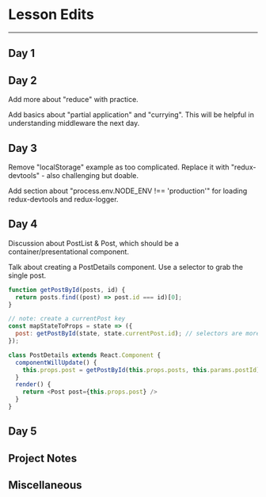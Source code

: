 # Lesson Edits
----

## Day 1

## Day 2

Add more about "reduce" with practice.

Add basics about "partial application" and "currying". This will be helpful in understanding middleware the next day.

## Day 3

Remove "localStorage" example as too complicated. Replace it with "redux-devtools" - also challenging but doable.

Add section about "process.env.NODE_ENV !== 'production'" for loading redux-devtools and redux-logger.

## Day 4

Discussion about PostList & Post, which should be a container/presentational component.

Talk about creating a PostDetails component. Use a selector to grab the single post.

```js
function getPostById(posts, id) {
  return posts.find((post) => post.id === id)[0];
}

// note: create a currentPost key
const mapStateToProps = state => ({
  post: getPostById(state, state.currentPost.id); // selectors are more descriptive
});
```

```js
class PostDetails extends React.Component {
  componentWillUpdate() {
    this.props.post = getPostById(this.props.posts, this.params.postId);
  }
  render() {
    return <Post post={this.props.post} />
  }
}
```

## Day 5

## Project Notes

## Miscellaneous
